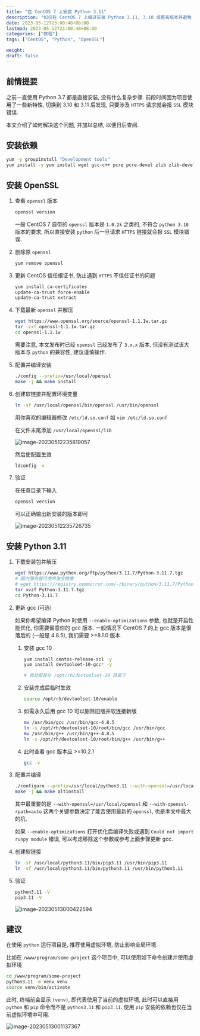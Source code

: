 ```yaml
---
title: "在 CentOS 7 上安装 Python 3.11"
description: "如何在 CentOS 7 上编译安装 Python 3.11, 3.10 或更高版本并避免 SSL 模块报错"
date: 2023-05-12T23:00:48+08:00
lastmod: 2023-05-12T23:00:48+08:00
categories: ["教程"]
tags: ["CentOS", "Python", "OpenSSL"]

weight:
draft: false
---
```


## 前情提要

之前一直使用 Python 3.7 都是直接安装, 没有什么复杂步骤. 前段时间因为项目使用了一些新特性, 切换到 3.10 和 3.11 后发现, 只要涉及 `HTTPS` 请求就会报 `SSL` 模块错误.

本文介绍了如何解决这个问题, 并加以总结, 以便日后查阅.

## 安装依赖

```bash
yum -y groupinstall "Development tools"
yum install -y yum install wget gcc-c++ pcre pcre-devel zlib zlib-devel libffi-devel zlib1g-dev openssl-devel ncurses-devel sqlite-devel readline-devel tk-devel gdbm-devel db4-devel libpcap-devel xz-devel bzip2-devel
```

## 安装 OpenSSL

1. 查看 `openssl` 版本

   ```bash
   openssl version
   ```

   一般 CentOS 7 自带的 `openssl` 版本是 `1.0.2k` 之类的, 不符合 `python 3.10` 版本的要求, 所以直接安装 `python` 后一旦请求 `HTTPS` 链接就会报 `SSL` 模块错误.

2. 删除原 `openssl`

   ```bash
   yum remove openssl
   ```

3. 更新 CentOS 信任根证书, 防止遇到 `HTTPS` 不信任证书的问题

   ```bash
   yum install ca-certificates
   update-ca-trust force-enable
   update-ca-trust extract
   ```

4. 下载最新 `openssl` 并解压

   ```bash
   wget https://www.openssl.org/source/openssl-1.1.1w.tar.gz
   tar -zxf openssl-1.1.1w.tar.gz
   cd openssl-1.1.1w
   ```

   需要注意, 本文发布时已经 `openssl` 已经发布了 `3.x.x` 版本, 但没有测试该大版本与 `python` 的兼容性, 建议谨慎操作.

5. 配置并编译安装

   ```bash
   ./config --prefix=/usr/local/openssl
   make -j && make install
   ```

6. 创建软链接并配置环境变量

   ```bash
   ln -sf /usr/local/openssl/bin/openssl /usr/bin/openssl
   ```

   用你喜欢的编辑器修改 `/etc/ld.so.conf` 如 `vim /etc/ld.so.conf`

   在文件末尾添加 `/usr/local/openssl/lib` 

   ![image-20230512235819057](https://cdn.imyrs.cn/u/i/img/202305122358082.png)

   然后使配置生效

   ```bash
   ldconfig -v
   ```

7. 验证

   在任意目录下输入

   ```bash
   openssl version
   ```

   可以正确输出新安装的版本即可

   ![image-20230512235726735](https://cdn.imyrs.cn/u/i/img/202305122357765.png)

## 安装 Python 3.11

1. 下载安装包并解压

   ```bash
   wget https://www.python.org/ftp/python/3.11.7/Python-3.11.7.tgz
   # 国内服务器可使用淘宝镜像
   # wget https://registry.npmmirror.com/-/binary/python/3.11.7/Python-3.11.7.tgz
   tar xvzf Python-3.11.7.tgz
   cd Python-3.11.7
   ```

2. 更新 gcc (可选)

   如果你希望编译 Python 时使用 `--enable-optimizations` 参数, 也就是开启性能优化, 你需要留意你的 gcc 版本. 一般情况下 CentOS 7 的上 gcc 版本是很落后的 (一般是 4.8.5), 我们需要 >=8.1.0 版本.

   1. 安装 gcc 10

      ```bash
      yum install centos-release-scl -y
      yum install devtoolset-10-gcc* -y
      
      # 自动安装在 /opt/rh/devtoolset-10 目录下
      ```

   2. 安装完成后临时生效

      ```bash
      source /opt/rh/devtoolset-10/enable
      ```

   3. 如需永久启用 gcc 10 可以删除旧版并软连接新版

      ```bash
      mv /usr/bin/gcc /usr/bin/gcc-4.8.5
      ln -s /opt/rh/devtoolset-10/root/bin/gcc /usr/bin/gcc
      mv /usr/bin/g++ /usr/bin/g++-4.8.5
      ln -s /opt/rh/devtoolset-10/root/bin/g++ /usr/bin/g++
      ```

   4. 此时查看 gcc 版本应 >=10.2.1

      ```bash
      gcc -v
      ```

3. 配置并编译

   ```bash
   ./configure --prefix=/usr/local/python3.11 --with-openssl=/usr/local/openssl --with-openssl-rpath=auto --enable-optimizations
   make -j && make altinstall
   ```

   其中最重要的是 `--with-openssl=/usr/local/openssl` 和 `--with-openssl-rpath=auto` 这两个关键参数决定了能否使用最新的 `openssl`, 也是本文中最大的坑.

   如果 `--enable-optimizations` 打开优化后编译失败或遇到 `Could not import runpy module` 错误, 可以考虑移除这个参数或参考上面步骤更新 gcc.

4. 创建软链接

   ```bash
   ln -sf /usr/local/python3.11/bin/pip3.11 /usr/bin/pip3.11
   ln -sf /usr/local/python3.11/bin/python3.11 /usr/bin/python3.11
   ```

5. 验证

   ```bash
   python3.11 -V
   pip3.11 -V
   ```

   ![image-20230513000422594](https://cdn.imyrs.cn/u/i/img/202305130004616.png)

## 建议

在使用 `python` 运行项目是, 推荐使用虚拟环境, 防止影响全局环境.

比如在 `/www/program/some-project` 这个项目中, 可以使用如下命令创建并使用虚拟环境

```bash
cd /www/program/some-project
python3.11 -m venv venv
source venv/bin/activate
```

此时, 终端前会显示 `(venv)`, 即代表使用了当前的虚拟环境, 此时可以直接用 `python` 和 `pip` 命令而不是 `python3.11` 和 `pip3.11`. 使用 `pip` 安装的依赖也仅在当前虚拟环境中可用.

![image-20230513001137367](https://cdn.imyrs.cn/u/i/img/202305130011389.png)